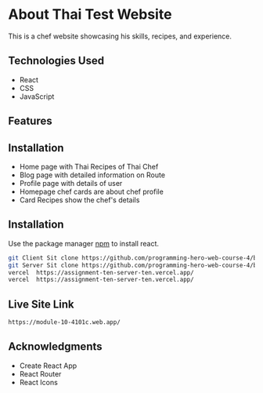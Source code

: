 # About Thai Test Website

This is a chef website showcasing his skills, recipes, and experience.

## Technologies Used
* React
* CSS
* JavaScript
## Features
## Installation
* Home page with Thai Recipes of Thai Chef
* Blog page with detailed information on Route
* Profile page with details of user
* Homepage chef cards are about chef profile
* Card Recipes show the chef's details

## Installation
Use the package manager [npm](https://pip.pypa.io/en/stable/) to install react.

```bash
git Client Sit clone https://github.com/programming-hero-web-course-4/b7a10-chef-recipe-hunter-client-side-afransami
git Server Sit clone https://github.com/programming-hero-web-course-4/b7a10-chef-recipe-hunter-server-side-afransami
vercel  https://assignment-ten-server-ten.vercel.app/
vercel  https://assignment-ten-server-ten.vercel.app/

```
## Live Site Link
```bash
https://module-10-4101c.web.app/
```
## Acknowledgments
* Create React App
* React Router
* React Icons
